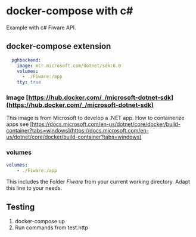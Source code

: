 # docker-compose with c#
Example with c# Fiware API.
    
## docker-compose extension
``` yml
  pghbackend:
    image: mcr.microsoft.com/dotnet/sdk:6.0
    volumes:
      - ./Fiware:/app
    tty: true
```
### Image [https://hub.docker.com/_/microsoft-dotnet-sdk](https://hub.docker.com/_/microsoft-dotnet-sdk)
This image is from Microsoft to develop a .NET app. How to containerize apps see [https://docs.microsoft.com/en-us/dotnet/core/docker/build-container?tabs=windows](https://docs.microsoft.com/en-us/dotnet/core/docker/build-container?tabs=windows)

### volumes
``` yml
volumes:
    - ./Fiware:/app
```
This includes the Folder *Fiware* from your current working directory. Adapt this line to your needs.

## Testing
1. docker-compose up
2. Run commands from test.http